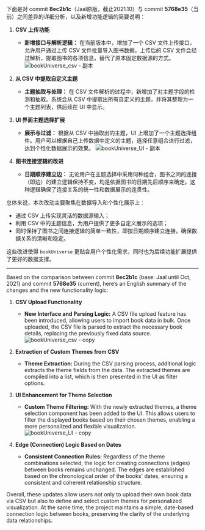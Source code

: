 下面是对 commit **8ec2b1c**（Jaal原版，截止2021.10）与 commit **5768e35**（当前）之间差异的详细分析，以及新增功能逻辑的简要说明：

1. **CSV 上传功能**  
   - **新增接口与解析逻辑：** 在当前版本中，增加了一个 CSV 文件上传接口，允许用户通过上传 CSV 文件批量导入图书数据。上传后的 CSV 文件会经过解析，提取图书的各项信息，替代了原本固定数据源的方式。
![bookUniverse_csv - 副本](https://github.com/user-attachments/assets/fdc7b76a-54ef-4118-9688-b8210382655d)

2. **从 CSV 中提取自定义主题**  
   - **主题抽取与处理：** 在 CSV 文件解析的过程中，新增加了对主题字段的检测和抽取。系统会从 CSV 中提取出所有自定义的主题，并将其整理为一个主题列表，供后续在 UI 中显示。

3. **UI 界面主题选择扩展**  
   - **展示与过滤：** 根据从 CSV 中抽取出的主题，UI 上增加了一个主题选择组件。用户可以根据自己上传数据中定义的主题，选择任意组合进行过滤，达到个性化数据展示的效果。
![bookUniverse_UI - 副本](https://github.com/user-attachments/assets/3d11efa9-b5a9-476e-a546-be0f8e1f3eed)

4. **图书连接逻辑的改进**  
   - **日期顺序建立边：** 无论用户在主题选择中采用何种组合，图书之间的连接（即边）的建立逻辑保持不变，均是依据图书的日期先后顺序来确定。这种逻辑确保了连接关系的统一性和数据展示的连贯性。

总体来说，本次改动主要聚焦在数据导入和个性化展示上：  
- 通过 CSV 上传实现灵活的数据源输入；  
- 利用 CSV 中的主题信息，为用户提供了更多自定义展示的选项；  
- 同时保持了图书之间连接逻辑的简单一致性，即按日期顺序建立连接，确保数据关系的清晰和稳定。

这些改进使得 `bookUniverse` 更贴合用户个性化需求，同时也为后续功能扩展提供了更好的数据支撑。

---
Based on the comparison between commit **8ec2b1c** (base: Jaal until Oct, 2021) and commit **5768e35** (current), here’s an English summary of the changes and the new functionality logic:

1. **CSV Upload Functionality**  
   - **New Interface and Parsing Logic:** A CSV file upload feature has been introduced, allowing users to import book data in bulk. Once uploaded, the CSV file is parsed to extract the necessary book details, replacing the previously fixed data source.
![bookUniverse_csv - copy](https://github.com/user-attachments/assets/a9a1c73e-385f-4f63-9db7-c282033f26a6)

2. **Extraction of Custom Themes from CSV**  
   - **Theme Extraction:** During the CSV parsing process, additional logic extracts the theme fields from the data. The extracted themes are compiled into a list, which is then presented in the UI as filter options.

3. **UI Enhancement for Theme Selection**  
   - **Custom Theme Filtering:** With the newly extracted themes, a theme selection component has been added to the UI. This allows users to filter the displayed books based on their chosen themes, enabling a more personalized and flexible visualization.
![bookUniverse_UI - copy](https://github.com/user-attachments/assets/fdae63c6-d247-49b0-b65b-3b8a0f177dc8)

4. **Edge (Connection) Logic Based on Dates**  
   - **Consistent Connection Rules:** Regardless of the theme combinations selected, the logic for creating connections (edges) between books remains unchanged. The edges are established based on the chronological order of the books' dates, ensuring a consistent and coherent relationship structure.

Overall, these updates allow users not only to upload their own book data via CSV but also to define and select custom themes for personalized visualization. At the same time, the project maintains a simple, date-based connection logic between books, preserving the clarity of the underlying data relationships.
